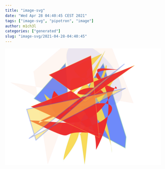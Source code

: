 ```yaml
---
title: "image-svg"
date: "Wed Apr 28 04:40:45 CEST 2021"
tags: ["image-svg", "pipotron", "image"]
author: m1ch3l
categories: ["generated"]
slug: "image-svg/2021-04-28-04:40:45"
---
```


![](image.svg)
